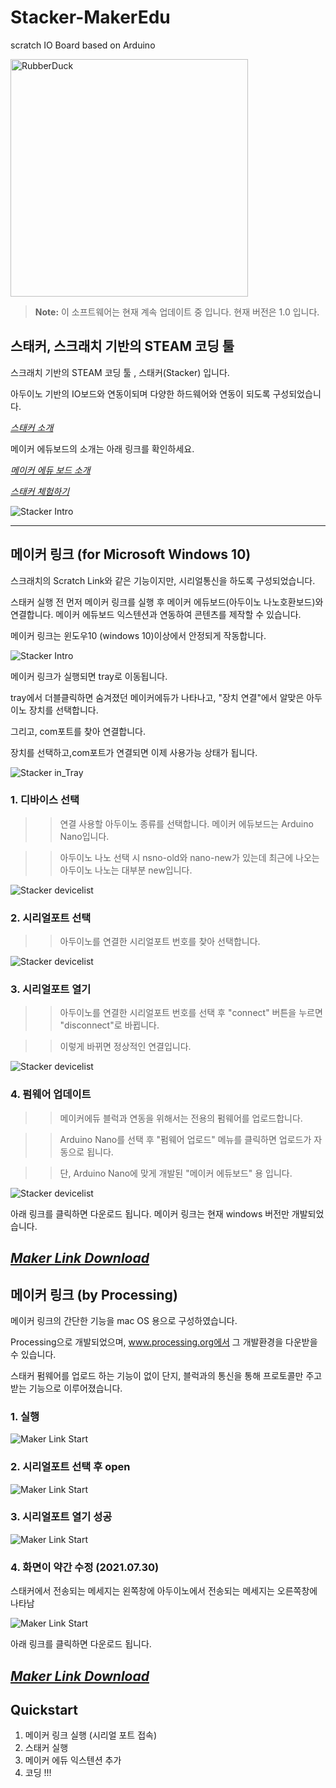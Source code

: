 # Stacker-MakerEdu
scratch IO Board based on Arduino

<img src="https://github.com/makezonefablab/Stacker-MakerEdu/blob/main/img/makeredu.png" width="380px" title="메이커 에듀 " alt="RubberDuck"></img><br/>

> **Note:** 이 소프트웨어는 현재 계속 업데이트 중 입니다. 현재 버전은 1.0 입니다.





## 스태커, 스크래치 기반의 STEAM 코딩 툴

스크래치 기반의 STEAM 코딩 툴 , 스태커(Stacker) 입니다.

아두이노 기반의 IO보드와 연동이되며 다양한 하드웨어와 연동이 되도록 구성되었습니다.

[*스태커 소개*](http://makezone.co.kr/blog/2021/01/01/%ec%8a%a4%ed%81%ac%eb%9e%98%ec%b9%98-%ea%b8%b0%eb%b0%98%ec%9d%98-sw-%ec%bd%94%eb%94%a9-%ed%88%b4-%ec%8a%a4%ed%83%9c%ec%bb%a4-stacker/)



메이커 에듀보드의 소개는 아래 링크를 확인하세요.

[*메이커 에듀 보드 소개*](http://makezone.co.kr/blog/2018/10/25/%eb%88%84%ea%b5%ac%eb%82%98-%ec%93%b0%eb%8a%94-%eb%a9%94%ec%9d%b4%ed%81%ac-%ec%97%90%eb%93%80make-edu-%eb%b3%b4%eb%93%9c/)



[*스태커 체험하기*](https://stacker.fun)

![Stacker Intro](https://github.com/makezonefablab/Stacker-MakerEdu/blob/main/img/stacker.png)  


---------------------------------------

## 메이커 링크 (for Microsoft Windows 10)

스크래치의 Scratch Link와 같은 기능이지만, 시리얼통신을 하도록 구성되었습니다.

스태커 실행 전 먼저 메이커 링크를 실행 후 메이커 에듀보드(아두이노 나노호환보드)와 연결합니다. 메이커 에듀보드 익스텐션과 연동하여 콘텐츠를 제작할 수 있습니다.

메이커 링크는 윈도우10 (windows 10)이상에서 안정되게 작동합니다.


![Stacker Intro](https://github.com/makezonefablab/Stacker-MakerEdu/blob/main/img/makerlink.png)  


메이커 링크가 실행되면 tray로 이동됩니다.

tray에서 더블클릭하면 숨겨졌던 메이커에듀가 나타나고, "장치 연결"에서 알맞은 아두이노 장치를 선택합니다.

그리고, com포트를 찾아 연결합니다.

장치를 선택하고,com포트가 연결되면 이제 사용가능 상태가 됩니다.


![Stacker in_Tray](https://github.com/makezonefablab/Stacker-MakerEdu/blob/main/img/tray.png) 

### 1. 디바이스 선택
>> 연결 사용할 아두이노 종류를 선택합니다. 메이커 에듀보드는 Arduino Nano입니다.


>> 아두이노 나노 선택 시 nsno-old와 nano-new가 있는데 최근에 나오는 아두이노 나노는 대부분 new입니다.


![Stacker devicelist](https://github.com/makezonefablab/Stacker-MakerEdu/blob/main/img/selectdevice2.png)



### 2. 시리얼포트 선택
>> 아두이노를 연결한 시리얼포트 번호를 찾아 선택합니다.

![Stacker devicelist](https://github.com/makezonefablab/Stacker-MakerEdu/blob/main/img/selectserial.png)



### 3. 시리얼포트 열기
>> 아두이노를 연결한 시리얼포트 번호를 선택 후 "connect" 버튼을 누르면 "disconnect"로 바뀝니다.


>> 이렇게 바뀌면 정상적인 연결입니다.

![Stacker devicelist](https://github.com/makezonefablab/Stacker-MakerEdu/blob/main/img/openserial.png)



### 4. 펌웨어 업데이트
>> 메이커에듀 블럭과 연동을 위해서는 전용의 펌웨어를 업로드합니다.


>> Arduino Nano를 선택 후 "펌웨어 업로드" 메뉴를 클릭하면 업로드가 자동으로 됩니다.


>> 단, Arduino Nano에 맞게 개발된 "메이커 에듀보드" 용 입니다.

![Stacker devicelist](https://github.com/makezonefablab/Stacker-MakerEdu/blob/main/img/firmware.png)





아래 링크를 클릭하면 다운로드 됩니다. 메이커 링크는 현재 windows 버전만 개발되었습니다.

## [*Maker Link Download*](http://naver.me/FNuXSfRt)


## 메이커 링크 (by Processing)

메이커 링크의 간단한 기능을 mac OS 용으로 구성하였습니다.

Processing으로 개발되었으며, www.processing.org에서 그 개발환경을 다운받을 수 있습니다.

스태커 펌웨어를 업로드 하는 기능이 없이 단지, 블럭과의 통신을 통해 프로토콜만 주고 받는 기능으로 이루어졌습니다.

### 1. 실행

![Maker Link Start](https://github.com/makezonefablab/Stacker-MakerEdu/blob/main/img/makerlink_mac1.png)

### 2. 시리얼포트 선택 후 open

![Maker Link Start](https://github.com/makezonefablab/Stacker-MakerEdu/blob/main/img/makerlink_mac2.png)

### 3. 시리얼포트 열기 성공

![Maker Link Start](https://github.com/makezonefablab/Stacker-MakerEdu/blob/main/img/makerlink_mac3.png)

### 4. 화면이 약간 수정 (2021.07.30)
스태커에서 전송되는 메세지는 왼쪽창에 아두이노에서 전송되는 메세지는 오른쪽창에 나타남


![Maker Link Start](https://github.com/makezonefablab/Stacker-MakerEdu/blob/main/img/makerlink_mac4.png)


아래 링크를 클릭하면 다운로드 됩니다.

## [*Maker Link Download*](http://naver.me/xScNuPKt)



## Quickstart

1. 메이커 링크 실행 (시리얼 포트 접속)
2. 스태커 실행
3. 메이커 에듀 익스텐션 추가
4. 코딩 !!!

